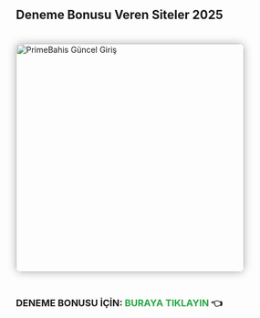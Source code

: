 ## Deneme Bonusu Veren Siteler 2025

<a href="https://primebahis1.wiki/nYFtYTz" title="1xBet">
  <img src="https://i.ibb.co/vCwZ6ncB/primebahis-converted.gif" alt="PrimeBahis Güncel Giriş" title="PrimeBahis Giriş" style="width:400px;max-width:600px;border-radius:10px;box-shadow:0 0 15px rgba(0,0,0,0.3);margin:20px 0;">
</a>

<h3>DENEME BONUSU İÇİN: <a href="https://primebahis1.wiki/nYFtYTz" style="color:#28a745;text-decoration:none;font-weight:bold;">BURAYA TIKLAYIN</a> 👈 </h3>
